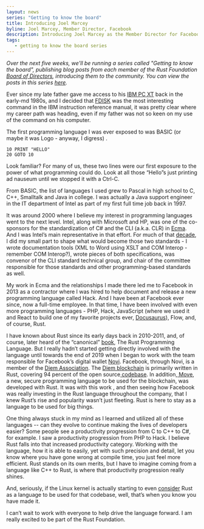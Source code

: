 ```yaml
---
layout: news
series: "Getting to know the board"
title: Introducing Joel Marcey
byline: Joel Marcey, Member Director, Facebook
description: Introducing Joel Marcey as the Member Director for Facebook. Part of the "Getting to know the board" series.
tags:
   - getting to know the board series
---
```


_Over the next five weeks, we'll be running a series called "Getting to know the board", publishing blog posts from each member of the Rust Foundation [Board of Directors](/board), introducing them to the community. You can view the posts in this series [here](/tags/getting%20to%20know%20the%20board%20series/)._

Ever since my late father gave me access to his [IBM PC XT](https://en.wikipedia.org/wiki/IBM_Personal_Computer_XT) back in the early-md 1980s, and I decided that [FDISK](https://en.wikipedia.org/wiki/Fdisk) was the most interesting command in the IBM instruction reference manual, it was pretty clear where my career path was heading, even if my father was not so keen on my use of the command on his computer.

The first programming language I was ever exposed to was BASIC (or maybe it was Logo - anyway, I digress) . 


```
10 PRINT "HELLO"
20 GOTO 10
```


Look familiar? For many of us, these two lines were our first exposure to the power of what programming could do. Look at all those “Hello”s just printing ad nauseum until we stopped it with a Ctrl-C. 

From BASIC, the list of languages I used grew to Pascal in high school to C, C++, Smalltalk and Java in college. I was actually a Java support engineer in the IT department of Intel as part of my first full time job back in 1997.

It was around 2000 where I believe my interest in programming languages went to the next level. Intel, along with Microsoft and HP, was one of the co-sponsors for the standardization of C# and the CLI (a.k.a. CLR) in [Ecma](https://www.ecma-international.org/). And I was Intel’s main representative in that effort. For much of that [decade](https://www.joelmarcey.com/resume), I did my small part to shape what would become those two standards - I wrote documentation tools (XML to Word using XSLT and COM Interop - remember COM Interop?), wrote pieces of both specifications, was convenor of the CLI standard technical group, and chair of the committee responsible for those standards and other programming-based standards as well.

My work in Ecma and the relationships I made there led me to Facebook in 2013 as a contractor where I was hired to help document and release a new programming language called Hack. And I have been at Facebook ever since, now a full-time employee. In that time, I have been involved with even more programming languages - PHP, Hack, JavaScript (where we used it and React to build one of my favorite projects ever, [Docusaurus](https://docusaurus.io)), Flow, and, of course, Rust.

I have known about Rust since its early days back in 2010-2011, and, of course, later heard of the “canonical” [book](https://doc.rust-lang.org/book/), The Rust Programming Language. But I really hadn’t started getting directly involved with the language until towards the end of 2019 when I began to work with the team responsible for Facebook’s digital wallet [Novi](https://www.novi.com/). Facebook, through Novi, is a member of the [Diem Association](https://diem.com). The [Diem blockchain](https://github.com/diem/diem) is primarily written in Rust, covering 94 percent of the open source[ codebase](https://github.com/diem/diem). In addition,[ Move](https://developers.diem.com/main/docs/move-introduction), a new, secure programming language to be used for the blockchain, was developed with Rust. It was with this work , and then seeing how Facebook was really investing in the Rust language throughout the company, that I knew Rust’s rise and popularity wasn’t just fleeting. Rust is here to stay as a language to be used for big things.

One thing always stuck in my mind as I learned and utilized all of these languages -- can they evolve to continue making the lives of developers easier? Some people see a productivity progression from C to C++ to C#, for example. I saw a productivity progression from PHP to Hack. I believe Rust falls into that increased productivity category. Working with the language, how it is able to easily, yet with such precision and detail, let you know where you have gone wrong at compile time, you just feel more efficient. Rust stands on its own merits, but I have to imagine coming from a language like C++ to Rust, is where that productivity progression really shines.

And, seriously, if the Linux kernel is actually starting to even [consider](https://arstechnica.com/gadgets/2021/03/linus-torvalds-weighs-in-on-rust-language-in-the-linux-kernel/) Rust as a language to be used for that codebase, well, that’s when you know you have made it.

I can’t wait to work with everyone to help drive the language forward. I am really excited to be part of the Rust Foundation.
